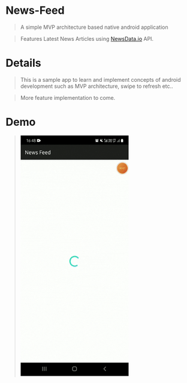 # News-Feed
> A simple MVP architecture based native android application

> Features Latest News Articles using [NewsData.io](https://newsdata.io/) API.

# Details
> This is a sample app to learn and implement concepts of android development such as MVP architecture, swipe to refresh etc..

> More feature implementation to come.  

# Demo  
> ![Demo](https://github.com/vaidyakhil/News-Feed/blob/master/news_feed.gif)
